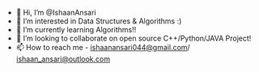 - 👋 Hi, I’m @IshaanAnsari
- 👀 I’m interested in Data Structures & Algorithms :)
- 🌱 I’m currently learning Algorithms!!
- 💞️ I’m looking to collaborate on open source C++/Python/JAVA Project!
- 📫 How to reach me - ishaanansari044@gmail.com/ ishaan_ansari@outlook.com

<!---
IshaanAnsari/IshaanAnsari is a ✨ special ✨ repository because its `README.md` (this file) appears on your GitHub profile.
You can click the Preview link to take a look at your changes.
--->
